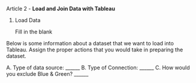 Article 2 - **Load and Join Data with Tableau**

1.  Load Data

    Fill in the blank

Below is some information about a dataset that we want to load into Tableau. Assign the proper actions that you would take in preparing the dataset.

A. Type of data source: ______
B. Type of Connection: ______
C. How would you exclude Blue & Green? ______
